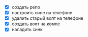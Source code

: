 - [x] создать репо
- [x] настроить сине на телефоне
- [x] удалить старый волт на телефоне
- [x] создать волт на компе
- [x] наладить синк